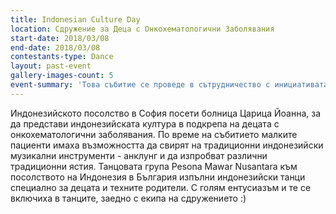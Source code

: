 ```yaml
---
title: Indonesian Culture Day
location: Сдружение за Деца с Онкохематологични Заболявания
start-date: 2018/03/08
end-date: 2018/03/08
contestants-type: Dance
layout: past-event
gallery-images-count: 5
event-summary: 'Това събитие се проведе в сътрудничество с инициативата SpoDari и целта му бе да донесе повече светлина, цветове, щастие и да представи индонезийската култура, до която децата никога не са имали досег.' 
---
```

Индонезийското посолство в София посети болница Царица Йоанна, за да представи индонезийската култура в подкрепа на децата с онкохематологични заболявания. По време на събитието малките пациенти имаха възможността да свирят на традиционни индонезийски музикални инструменти - анклунг и да изпробват различни традиционни ястия. Танцовата група Pesona Mawar Nusantara към посолството на Индонезия в България изпълни индонезийски танци специално за децата и техните родители. С голям ентусиазъм и те се включиха в танците, заедно с екипа на сдружението :)
